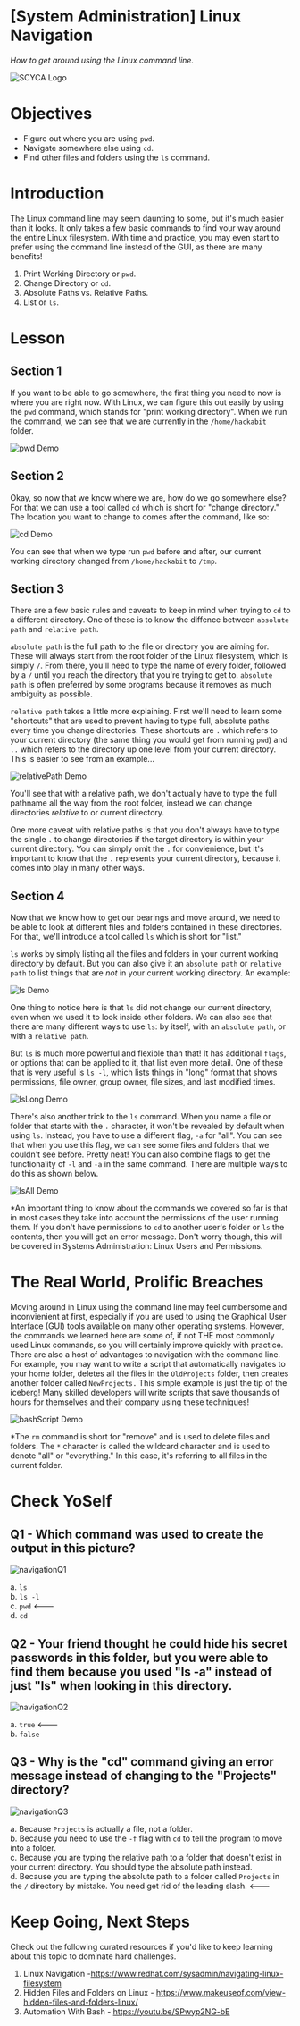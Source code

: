 # [System Administration] Linux Navigation
*How to get around using the Linux command line.*

![SCYCA Logo](.rsrc/git-banner.png)

# Objectives
- Figure out where you are using `pwd`. 
- Navigate somewhere else using `cd`.
- Find other files and folders using the `ls` command.


# Introduction
The Linux command line may seem daunting to some, but it's much easier than it looks.  It only takes a few basic commands to find your way around the entire Linux filesystem. With time and practice, you may even start to prefer using the command line instead of the GUI, as there are many benefits! 

1. Print Working Directory or `pwd`. 
2. Change Directory or `cd`.
3. Absolute Paths vs. Relative Paths.
4. List or `ls`.

# Lesson
## Section 1
If you want to be able to go somewhere, the first thing you need to now is where you are right now.  With Linux, we can figure this out easily by using the `pwd` command, which stands for "print working directory".  When we run the command, we can see that we are currently in the `/home/hackabit` folder.

![pwd Demo](.rsrc/pwd.png)

  
## Section 2
Okay, so now that we know where we are, how do we go somewhere else?  For that we can use a tool called `cd` which is short for "change directory."  The location you want to change to comes after the command, like so:  
  
![cd Demo](.rsrc/cd.png)

You can see that when we type run `pwd` before and after, our current working directory changed from `/home/hackabit` to `/tmp`.  

## Section 3
There are a few basic rules and caveats to keep in mind when trying to `cd` to a different directory.  One of these is to know the diffence between `absolute path` and `relative path`.

`absolute path` is the full path to the file or directory you are aiming for.  These will always start from the root folder of the Linux filesystem, which is simply `/`.  From there, you'll need to type the name of every folder, followed by a `/` until you reach the directory that you're trying to get to.  `absolute path` is often preferred by some programs because it removes as much ambiguity as possible.

`relative path` takes a little more explaining.  First we'll need to learn some "shortcuts" that are used to prevent having to type full, absolute paths every time you change directories.  These shortcuts are `.` which refers to your current directory (the same thing you would get from running `pwd`) and `..` which refers to the directory up one level from your current directory.  This is easier to see from an example...  
  
![relativePath Demo](.rsrc/relativePath.png)

You'll see that with a relative path, we don't actually have to type the full pathname all the way from the root folder, instead we can change directories *relative* to or current directory.  
  
One more caveat with relative paths is that you don't always have to type the single `.` to change directories if the target directory is within your current directory.  You can simply omit the `.` for convienience, but it's important to know that the `.` represents your current directory, because it comes into play in many other ways.

## Section 4
Now that we know how to get our bearings and move around, we need to be able to look at different files and folders contained in these directories.  For that, we'll introduce a tool called `ls` which is short for "list."

`ls` works by simply listing all the files and folders in your current working directory by default.  But you can also give it an `absolute path` or `relative path` to list things that are *not* in your current working directory.  An example:  
  
![ls Demo](.rsrc/ls.png)

One thing to notice here is that `ls` did not change our current directory, even when we used it to look inside other folders.  We can also see that there are many different ways to use `ls`: by itself, with an `absolute path`, or with a `relative path`.    
  
But `ls` is much more powerful and flexible than that!  It has additional `flags`, or options that can be applied to it, that list even more detail.  One of these that is very useful is `ls -l`, which lists things in "long" format that shows permissions, file owner, group owner, file sizes, and last modified times.  
  
![lsLong Demo](.rsrc/lsLong.png)
  
There's also another trick to the `ls` command.  When you name a file or folder that starts with the `.` character, it won't be revealed by default when using `ls`.  Instead, you have to use a different flag, `-a` for "all".  You can see that when you use this flag, we can see some files and folders that we couldn't see before.  Pretty neat!  You can also combine flags to get the functionality of `-l` and `-a` in the same command.  There are multiple ways to do this as shown below.

![lsAll Demo](.rsrc/lsAll.png)

\*An important thing to know about the commands we covered so far is that in most cases they take into account the permissions of the user running them.  If you don't have permissions to `cd` to another user's folder or `ls` the contents, then you will get an error message.  Don't worry though, this will be covered in Systems Administration: Linux Users and Permissions.

# The Real World, Prolific Breaches
Moving around in Linux using the command line may feel cumbersome and inconvienient at first, especially if you are used to using the Graphical User Interface (GUI) tools available on many other operating systems.  However, the commands we learned here are some of, if not THE most commonly used Linux commands, so you will certainly improve quickly with practice.  There are also a host of advantages to navigation with the command line.  For example, you may want to write a script that automatically navigates to your home folder, deletes all the files in the `OldProjects` folder, then creates another folder called `NewProjects.`  This simple example is just the tip of the iceberg!  Many skilled developers will write scripts that save thousands of hours for themselves and their company using these techniques!

![bashScript Demo](.rsrc/bashScript.png)

\*The `rm` command is short for "remove" and is used to delete files and folders.  The `*` character is called the wildcard character and is used to denote "all" or "everything."  In this case, it's referring to all files in the current folder.  

# Check YoSelf
## Q1 - Which command was used to create the output in this picture?
![navigationQ1](.rsrc/navigationQ1.png)

a. `ls`<br>
b. `ls -l`<br>
c. `pwd` <---<br>
d. `cd`<br>

## Q2 - Your friend thought he could hide his secret passwords in this folder, but you were able to find them because you used "ls -a" instead of just "ls" when looking in this directory.
![navigationQ2](.rsrc/navigationQ2.png)

a. `true` <---<br>
b. `false`<br>

## Q3 - Why is the "cd" command giving an error message instead of changing to the "Projects" directory?
![navigationQ3](.rsrc/navigationQ3.png)

a. Because `Projects` is actually a file, not a folder.<br>
b. Because you need to use the `-f` flag with `cd` to tell the program to move into a folder.<br>
c. Because you are typing the relative path to a folder that doesn't exist in your current directory.  You should type the absolute path instead.<br>
d. Because you are typing the absolute path to a folder called `Projects` in the `/` directory by mistake.  You need get rid of the leading slash. <---<br>

# Keep Going, Next Steps
Check out the following curated resources if you'd like to keep learning about this topic to dominate hard challenges.
1. Linux Navigation -https://www.redhat.com/sysadmin/navigating-linux-filesystem 
2. Hidden Files and Folders on Linux - https://www.makeuseof.com/view-hidden-files-and-folders-linux/
3. Automation With Bash - https://youtu.be/SPwyp2NG-bE